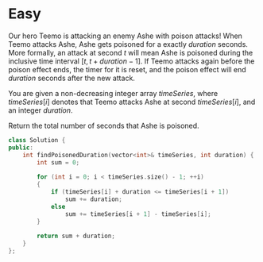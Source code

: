 # Easy

Our hero Teemo is attacking an enemy Ashe with poison attacks! When Teemo attacks Ashe, Ashe gets poisoned for a exactly $duration$ seconds. More formally, an attack at second $t$ will mean Ashe is poisoned during the inclusive time interval $[t, t + duration - 1]$. If Teemo attacks again before the poison effect ends, the timer for it is reset, and the poison effect will end $duration$ seconds after the new attack.

You are given a non-decreasing integer array $timeSeries$, where $timeSeries[i]$ denotes that Teemo attacks Ashe at second $timeSeries[i]$, and an integer $duration$.

Return the total number of seconds that Ashe is poisoned.

```cpp
class Solution {
public:
    int findPoisonedDuration(vector<int>& timeSeries, int duration) {
        int sum = 0;
        
        for (int i = 0; i < timeSeries.size() - 1; ++i)
        {
            if (timeSeries[i] + duration <= timeSeries[i + 1])
                sum += duration;
            else
                sum += timeSeries[i + 1] - timeSeries[i];
        }
        
        return sum + duration;
    }
};
```
